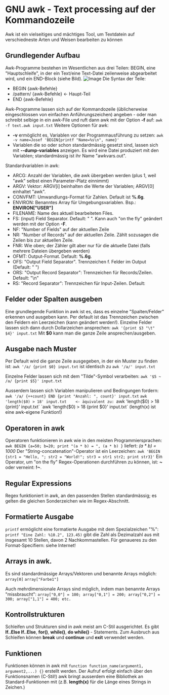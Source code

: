 # GNU awk - Text processing auf der Kommandozeile
Awk ist ein vielseitiges und mächtiges Tool, um Textdatein auf verschiedneste 
Arten und Weisen bearbeiten zu können

## Grundlegender Aufbau
Awk-Programme bestehen im Wesentlichen aus drei Teilen: BEGIN, eine 
"Hauptschleife", in der ein Text/eine Text-Datei zeilenweise abgearbeitet wird, 
und ein END-Block (siehe Bild).
![Image](awk_workflow.png "Workflow in awk")
Die Syntax der Teile:
- BEGIN {awk-Befehle}
- /pattern/ {awk-Befehle} <- Haupt-Teil
- END {awk-Befehle}

Awk-Programme lassen sich auf der Kommandozeile (üblicherweise eingeschlossen 
von einfachen Anführungszeichen) angeben - oder man schreibt selbige in ein 
awk-File und ruft dann awk mit der Option __-f__ auf:
`awk -f text.awk input.txt`
Weitere Optionen für awk:
- __-v__ ermöglicht es, Variablen vor der Programmausführung zu setzen:
  `awk -v name=Josef 'BEGIN{printf "Name=%s\n", name}'`
- Variablen die so oder schon standardmässig gesetzt sind, lassen sich mit 
  __--dump-variables__ anzeigen. Es wird eine Datei produziert mit den 
  Variablen; standardmässig ist ihr Name "awkvars.out".

Standardvariablen in awk:
- ARCG: Anzahl der Variablen, die awk übergeben werden (plus 1, weil "awk" 
  selbst einen Parameter-Platz einnimmt)
- ARGV: Vektor: ARGV[i] beinhalten die Werte der Variablen; ARGV[0] einhaltet 
  "awk".
- CONVFMT: Umwandlungs-Format für Zahlen. Default ist __%.6g__.
- ENVIRON: Benanntes Array für Umgebungsvariablen. Bsp.: __ENVIRON["USER"]__
- FILENAME: Name des aktuell bearbeiteten Files.
- FS: (input) Field Separator. Default: " ". Kann auch "on the fly" geändert 
  werden mit der Option __-F__.
- NF: "Number of Fields" auf der aktuellen Zeile
- NR: "Number of Records" auf der aktuellen Zeile. Zählt sozusagen die Zeilen 
  bis zur aktuellen Zeile.
- FNR: Wie oben; der Zähler gilt aber nur für die aktuelle Datei (falls mehrere 
  Dateien übergeben werden)
- OFMT: Output-Format. Default: __%.6g__.
- OFS: "Output Field Separator". Trennzeichen f. Felder im Output (Default: " ")
- ORS: "Output Record Separator": Trennzeichen für Records/Zeilen. Default: "\n"
- RS: "Record Separator": Trennzeichen für Input-Zeilen. Default: 

## Felder oder Spalten ausgeben
Eine grundlegende Funktion in awk ist es, dass es einzelne "Spalten/Felder" 
erkennen und ausgeben kann. Per default ist das Trennzeichen zwischen den 
Feldern ein Leerzeichen (kann geändert werden!). Einzelne Felder lassen sich 
dann durch Dollarzeichen ansprechen:
`awk '{print $3 "\t" $4}' input.txt`
Mit __$0__ kann man die ganze Zeile ansprechen/ausgeben.

## Ausgabe nach Muster
Per Default wird die ganze Zeile ausgegeben, in der ein Muster zu finden ist: 
`awk '/a/ {print $0} input.txt` ist identisch zu 
`awk '/a/' input.txt`

Einzelne Felder lassen sich mit dem "Tilde"-Symbol verarbeiten:
`awk '$5 ~ /a/ {print $5}' input.txt`

Ausserdem lassen sich Variablen manipulieren und Bedingungen fordern:
`awk '/a/ {++count} END {print "Anzahl: ", count}' input.txt`
`awk 'length($0) > 18' input.txt    <- äquivalent zu:
`awk 'length($0) > 18 {print}' input.txt`
`awk 'length($0) > 18 {print $0}' input.txt`    (length(x) ist eine awk-eigene 
Funktion!)

## Operatoren in awk
Operatoren funktionieren in awk wie in den meisten Programmiersprachen:
`awk BEGIN {a=50; b=20; print "(a * b) = ", (a * b) }` liefert:
_(a * b) = 1000_
Der "String-concatenation"-Operator ist ein Leerzeichen:
`awk 'BEGIN {str1 = "Hello, "; str2 = "World!"; str3 = str1 str2; print str3}'`
Ein Operator, um "on the fly" Regex-Operationen durchführen zu können, ist:
__~__ oder verneint: __!~__.

## Regular Expressions
Regex funktioniert in awk, an den passenden Stellen standardmässig; es gelten die 
gleichen Sonderzeichen wie im Regex-Abschnitt.

## Formatierte Ausgabe
`printf` ermöglicht eine formatierte Ausgabe mit dem Spezialzeichen "%": `printf
"Eine Zahl: %10.2", 123.45)` gibt die Zahl als Dezimalzahl aus mit insgesamt 
10 Stellen, davon 2 Nachkommastellen. Für genaueres zu den Format-Specifiern: 
siehe Internet!

## Arrays in awk.
Es sind standardmässige Arrays/Vektoren und benannte Arrays möglich:
`array[0]`
`array["Farbe1"]`

Auch mehrdimensionale Arrays sind möglich, indem man benannte Arrays 
"missbraucht":
`array["0,0"] = 100;
array["0,1"] = 200;
array["0,2"] = 300;
array["1,1"] = 400;
etc.`

## Kontrollstrukturen
Schleifen und Strukturen sind in awk meist am C-Stil ausgerichtet. Es gibt 
__If..Else If..Else__, __for()__, __while()__, __do while()__ - Statements. Zum 
Ausbruch aus Schleifen können __break__ und __continue__ und __exit__ verwendet
werden.

## Funktionen
Funktionen können in awk mit 
`function function_name(argument1, argument2,...) {}` erstellt werden.
Der Aufruf erfolgt einfach über den Funktionsnamen (C-Stil!)
awk bringt ausserdem eine Bibliothek an Standard-Funktionen mit (z.B. 
__length(x)__ für die Länge eines Strings in Zeichen.)